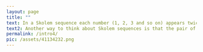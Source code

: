```yaml
---
layout: page
title: ""
text: In a Skolem sequence each number (1, 2, 3 and so on) appears twice and the distance between each pair of numbers is the equal to the value of that number. Numbers in this sequence can be thought of as being in a pair, or having a partner.
text2: Another way to think about Skolem sequences is that the pair of 1s will have 0 numbers between them, the 2s will have 1 number between them and so on. Langford sequences are similar, but the pair of 1s will have 1 number between them, the 2s will have 2 numbers between them, etc.
permalink: /intro4/
pic: /assets/41134232.png
---
```

